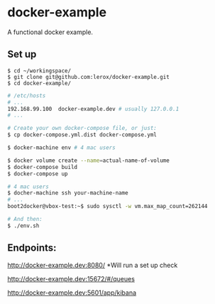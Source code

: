 # docker-example

A functional docker example.

## Set up

```
$ cd ~/workingspace/
$ git clone git@github.com:lerox/docker-example.git
$ cd docker-example/
```

```bash
# /etc/hosts
# ...
192.168.99.100  docker-example.dev # usually 127.0.0.1
# ...
```

```bash
# Create your own docker-compose file, or just:
$ cp docker-compose.yml.dist docker-compose.yml
```

```bash
$ docker-machine env # 4 mac users
```

```bash
$ docker volume create --name=actual-name-of-volume
$ docker-compose build
$ docker-compose up
```

```bash
# 4 mac users
$ docher-machine ssh your-machine-name
# ...
boot2docker@vbox-test:~$ sudo sysctl -w vm.max_map_count=262144
```

```bash
# And then:
$ ./env.sh
```

## Endpoints:

http://docker-example.dev:8080/ *Will run a set up check

http://docker-example.dev:15672/#/queues

http://docker-example.dev:5601/app/kibana
